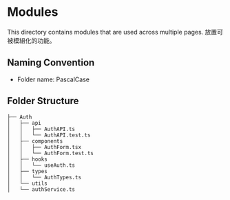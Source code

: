# Modules

This directory contains modules that are used across multiple pages.
放置可被模組化的功能。

## Naming Convention

- Folder name: PascalCase

## Folder Structure
```
├── Auth
│   ├── api
│   │   ├── AuthAPI.ts
│   │   └── AuthAPI.test.ts
│   ├── components
│   │   ├── AuthForm.tsx
│   │   └── AuthForm.test.ts
│   ├── hooks
│   │   └── useAuth.ts
│   ├── types
│   │   └── AuthTypes.ts
│   └── utils
│   └── authService.ts
```